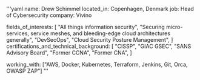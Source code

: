 '''yaml
name: Drew Schimmel
located_in: Copenhagen, Denmark
job: Head of Cybersecurity
company: Vivino

fields_of_interests:
  [
    "All things information security",
    "Securing micro-services, service meshes, and bleeding-edge cloud architectures generally",
    "DevSecOps",
    "Cloud Security Posture Management",
  ]
certifications_and_technical_background:
  [
    "CISSP",
    "GIAC GSEC",
    "SANS Advisory Board",
    "Former CCNA",
    "Former CNA",
  ]
  
working_with: ["AWS, Docker, Kubernetes, Terraform, Jenkins, Git, Orca, OWASP ZAP"]
'''
